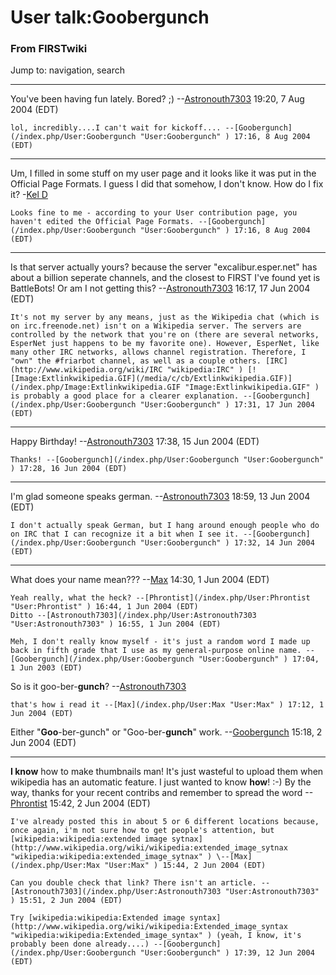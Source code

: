 # User talk:Goobergunch

### From FIRSTwiki

Jump to: navigation, search

* * *

You've been having fun lately. Bored? ;)
--[Astronouth7303](/index.php/User:Astronouth7303 "User:Astronouth7303" )
19:20, 7 Aug 2004 (EDT)

    lol, incredibly....I can't wait for kickoff.... --[Goobergunch](/index.php/User:Goobergunch "User:Goobergunch" ) 17:16, 8 Aug 2004 (EDT) 

* * *

Um, I filled in some stuff on my user page and it looks like it was put in the
Official Page Formats. I guess I did that somehow, I don't know. How do I fix
it? -[Kel D](/index.php/User:Kel_D "User:Kel D" )

    Looks fine to me - according to your User contribution page, you haven't edited the Official Page Formats. --[Goobergunch](/index.php/User:Goobergunch "User:Goobergunch" ) 17:16, 8 Aug 2004 (EDT) 

* * *

Is that server actually yours? because the server "excalibur.esper.net" has
about a billion seperate channels, and the closest to FIRST I've found yet is
BattleBots! Or am I not getting this?
--[Astronouth7303](/index.php/User:Astronouth7303 "User:Astronouth7303" )
16:17, 17 Jun 2004 (EDT)

    It's not my server by any means, just as the Wikipedia chat (which is on irc.freenode.net) isn't on a Wikipedia server. The servers are controlled by the network that you're on (there are several networks, EsperNet just happens to be my favorite one). However, EsperNet, like many other IRC networks, allows channel registration. Therefore, I "own" the #friarbot channel, as well as a couple others. [IRC](http://www.wikipedia.org/wiki/IRC "wikipedia:IRC" ) [![Image:Extlinkwikipedia.GIF](/media/c/cb/Extlinkwikipedia.GIF)](/index.php/Image:Extlinkwikipedia.GIF "Image:Extlinkwikipedia.GIF" ) is probably a good place for a clearer explanation. --[Goobergunch](/index.php/User:Goobergunch "User:Goobergunch" ) 17:31, 17 Jun 2004 (EDT) 

* * *

Happy Birthday! --[Astronouth7303](/index.php/User:Astronouth7303
"User:Astronouth7303" ) 17:38, 15 Jun 2004 (EDT)

    Thanks! --[Goobergunch](/index.php/User:Goobergunch "User:Goobergunch" ) 17:28, 16 Jun 2004 (EDT) 

* * *

I'm glad someone speaks german.
--[Astronouth7303](/index.php/User:Astronouth7303 "User:Astronouth7303" )
18:59, 13 Jun 2004 (EDT)

    I don't actually speak German, but I hang around enough people who do on IRC that I can recognize it a bit when I see it. --[Goobergunch](/index.php/User:Goobergunch "User:Goobergunch" ) 17:32, 14 Jun 2004 (EDT) 

* * *

What does your name mean??? --[Max](/index.php/User:Max "User:Max" ) 14:30, 1
Jun 2004 (EDT)

    Yeah really, what the heck? --[Phrontist](/index.php/User:Phrontist "User:Phrontist" ) 16:44, 1 Jun 2004 (EDT) 
    Ditto --[Astronouth7303](/index.php/User:Astronouth7303 "User:Astronouth7303" ) 16:55, 1 Jun 2004 (EDT) 

    Meh, I don't really know myself - it's just a random word I made up back in fifth grade that I use as my general-purpose online name. --[Goobergunch](/index.php/User:Goobergunch "User:Goobergunch" ) 17:04, 1 Jun 2003 (EDT) 

So is it goo-ber-**gunch**? --[Astronouth7303](/index.php/User:Astronouth7303
"User:Astronouth7303" )

    that's how i read it --[Max](/index.php/User:Max "User:Max" ) 17:12, 1 Jun 2004 (EDT) 

Either "**Goo**-ber-gunch" or "Goo-ber-**gunch**" work.
--[Goobergunch](/index.php/User:Goobergunch "User:Goobergunch" ) 15:18, 2 Jun
2004 (EDT)

* * *

**I know** how to make thumbnails man! It's just wasteful to upload them when wikipedia has an automatic feature. I just wanted to know **how**! :-) By the way, thanks for your recent contribs and remember to spread the word --[Phrontist](/index.php/User:Phrontist "User:Phrontist" ) 15:42, 2 Jun 2004 (EDT) 

    I've already posted this in about 5 or 6 different locations because, once again, i'm not sure how to get people's attention, but [wikipedia:wikipedia:extended image sytnax](http://www.wikipedia.org/wiki/wikipedia:extended_image_sytnax "wikipedia:wikipedia:extended_image_sytnax" ) \--[Max](/index.php/User:Max "User:Max" ) 15:44, 2 Jun 2004 (EDT) 

    Can you double check that link? There isn't an article. --[Astronouth7303](/index.php/User:Astronouth7303 "User:Astronouth7303" ) 15:51, 2 Jun 2004 (EDT) 

    Try [wikipedia:wikipedia:Extended image syntax](http://www.wikipedia.org/wiki/wikipedia:Extended_image_syntax "wikipedia:wikipedia:Extended_image_syntax" ) (yeah, I know, it's probably been done already....) --[Goobergunch](/index.php/User:Goobergunch "User:Goobergunch" ) 17:39, 12 Jun 2004 (EDT) 

